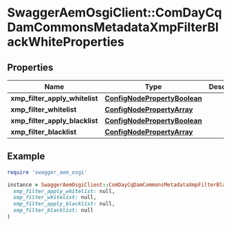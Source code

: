 # SwaggerAemOsgiClient::ComDayCqDamCommonsMetadataXmpFilterBlackWhiteProperties

## Properties

| Name | Type | Description | Notes |
| ---- | ---- | ----------- | ----- |
| **xmp_filter_apply_whitelist** | [**ConfigNodePropertyBoolean**](ConfigNodePropertyBoolean.md) |  | [optional] |
| **xmp_filter_whitelist** | [**ConfigNodePropertyArray**](ConfigNodePropertyArray.md) |  | [optional] |
| **xmp_filter_apply_blacklist** | [**ConfigNodePropertyBoolean**](ConfigNodePropertyBoolean.md) |  | [optional] |
| **xmp_filter_blacklist** | [**ConfigNodePropertyArray**](ConfigNodePropertyArray.md) |  | [optional] |

## Example

```ruby
require 'swagger_aem_osgi'

instance = SwaggerAemOsgiClient::ComDayCqDamCommonsMetadataXmpFilterBlackWhiteProperties.new(
  xmp_filter_apply_whitelist: null,
  xmp_filter_whitelist: null,
  xmp_filter_apply_blacklist: null,
  xmp_filter_blacklist: null
)
```

